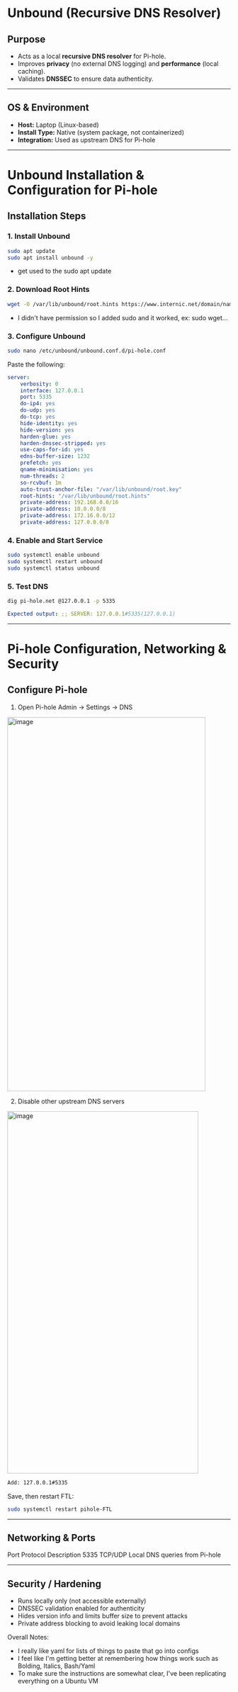 # Unbound (Recursive DNS Resolver)

## Purpose
- Acts as a local **recursive DNS resolver** for Pi-hole.  
- Improves **privacy** (no external DNS logging) and **performance** (local caching).  
- Validates **DNSSEC** to ensure data authenticity.

---

## OS & Environment
- **Host:** Laptop (Linux-based)  
- **Install Type:** Native (system package, not containerized)  
- **Integration:** Used as upstream DNS for Pi-hole

---

# Unbound Installation & Configuration for Pi-hole

## Installation Steps

### 1. Install Unbound
  ```bash
  sudo apt update
  sudo apt install unbound -y
  ```
  - get used to the sudo apt update
### 2. Download Root Hints
```bash
wget -O /var/lib/unbound/root.hints https://www.internic.net/domain/named.root
```
 - I didn't have permission so I added sudo and it worked, ex: sudo wget...
### 3. Configure Unbound
```bash
sudo nano /etc/unbound/unbound.conf.d/pi-hole.conf
```

Paste the following:
```yaml
server:
    verbosity: 0
    interface: 127.0.0.1
    port: 5335
    do-ip4: yes
    do-udp: yes
    do-tcp: yes
    hide-identity: yes
    hide-version: yes
    harden-glue: yes
    harden-dnssec-stripped: yes
    use-caps-for-id: yes
    edns-buffer-size: 1232
    prefetch: yes
    qname-minimisation: yes
    num-threads: 2
    so-rcvbuf: 1m
    auto-trust-anchor-file: "/var/lib/unbound/root.key"
    root-hints: "/var/lib/unbound/root.hints"
    private-address: 192.168.0.0/16
    private-address: 10.0.0.0/8
    private-address: 172.16.0.0/12
    private-address: 127.0.0.0/8
```

### 4. Enable and Start Service
```bash
sudo systemctl enable unbound
sudo systemctl restart unbound
sudo systemctl status unbound
```

### 5. Test DNS
```bash
dig pi-hole.net @127.0.0.1 -p 5335
```
```yaml
Expected output: ;; SERVER: 127.0.0.1#5335(127.0.0.1)
```

---

# Pi-hole Configuration, Networking & Security

## Configure Pi-hole

1. Open Pi-hole Admin → Settings → DNS

<img width="447" height="845" alt="image" src="https://github.com/user-attachments/assets/431d668e-ed69-4a54-a38a-d0a626e07380" />

2. Disable other upstream DNS servers

<img width="431" height="818" alt="image" src="https://github.com/user-attachments/assets/7de0a384-f643-4e5e-9669-b53e3e6f7566" />

```bash
Add: 127.0.0.1#5335
```

Save, then restart FTL:
```bash
sudo systemctl restart pihole-FTL
```
---

## Networking & Ports
Port    Protocol    Description
5335    TCP/UDP    Local DNS queries from Pi-hole

---

## Security / Hardening
- Runs locally only (not accessible externally)
- DNSSEC validation enabled for authenticity
- Hides version info and limits buffer size to prevent attacks
- Private address blocking to avoid leaking local domains




Overall Notes:
- I really like yaml for lists of things to paste that go into configs
- I feel like I'm getting better at remembering how things work such as Bolding, Italics, Bash/Yaml
- To make sure the instructions are somewhat clear, I've been replicating everything on a Ubuntu VM 






